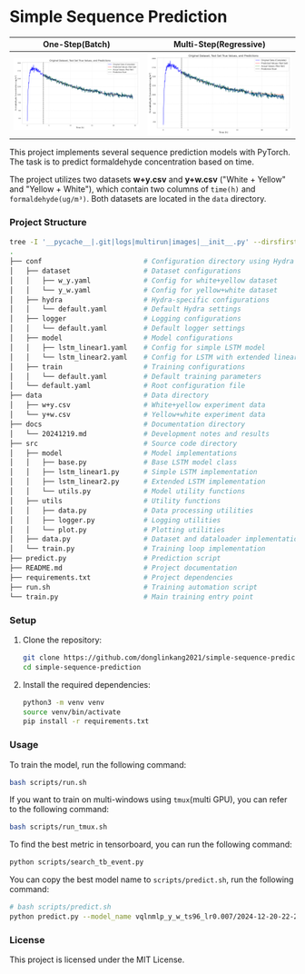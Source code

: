 # Simple Sequence Prediction

| One-Step(Batch) | Multi-Step(Regressive) |
|:---------------:|:-----------------------:|
| ![alt](lstm_predict_batch_y_w.png) | ![alt](lstm_predict_regressive_y_w.png) |

This project implements several sequence prediction models with PyTorch. The task is to predict formaldehyde concentration based on time.

The project utilizes two datasets **w+y.csv** and **y+w.csv** ("White + Yellow" and "Yellow + White"), which contain two columns of  `time(h)` and `formaldehyde(ug/m³)`. Both datasets are located in the `data` directory.

### Project Structure

```bash
tree -I '__pycache__|.git|logs|multirun|images|__init__.py' --dirsfirst
.
├── conf                         # Configuration directory using Hydra
│   ├── dataset                  # Dataset configurations
│   │   ├── w_y.yaml             # Config for white+yellow dataset
│   │   └── y_w.yaml             # Config for yellow+white dataset
│   ├── hydra                    # Hydra-specific configurations
│   │   └── default.yaml         # Default Hydra settings
│   ├── logger                   # Logging configurations
│   │   └── default.yaml         # Default logger settings
│   ├── model                    # Model configurations
│   │   ├── lstm_linear1.yaml    # Config for simple LSTM model
│   │   └── lstm_linear2.yaml    # Config for LSTM with extended linear layers
│   ├── train                    # Training configurations
│   │   └── default.yaml         # Default training parameters
│   └── default.yaml             # Root configuration file
├── data                         # Data directory
│   ├── w+y.csv                  # White+yellow experiment data
│   └── y+w.csv                  # Yellow+white experiment data
├── docs                         # Documentation directory
│   └── 20241219.md              # Development notes and results
├── src                          # Source code directory
│   ├── model                    # Model implementations
│   │   ├── base.py              # Base LSTM model class
│   │   ├── lstm_linear1.py      # Simple LSTM implementation
│   │   ├── lstm_linear2.py      # Extended LSTM implementation
│   │   └── utils.py             # Model utility functions
│   ├── utils                    # Utility functions
│   │   ├── data.py              # Data processing utilities
│   │   ├── logger.py            # Logging utilities
│   │   └── plot.py              # Plotting utilities
│   ├── data.py                  # Dataset and dataloader implementations
│   └── train.py                 # Training loop implementation
├── predict.py                   # Prediction script
├── README.md                    # Project documentation
├── requirements.txt             # Project dependencies
├── run.sh                       # Training automation script
└── train.py                     # Main training entry point
```

### Setup

1. Clone the repository:
   
   ```bash
   git clone https://github.com/donglinkang2021/simple-sequence-prediction.git
   cd simple-sequence-prediction
   ```

2. Install the required dependencies:
   
   ```bash
   python3 -m venv venv
   source venv/bin/activate
   pip install -r requirements.txt
   ```

### Usage

To train the model, run the following command:

```bash
bash scripts/run.sh
```

If you want to train on multi-windows using `tmux`(multi GPU), you can refer to the following command:

```bash
bash scripts/run_tmux.sh
```

To find the best metric in tensorboard, you can run the following command:

```bash
python scripts/search_tb_event.py
```

You can copy the best model name to `scripts/predict.sh`, run the following command:

```bash
# bash scripts/predict.sh
python predict.py --model_name vqlnmlp_y_w_ts96_lr0.007/2024-12-20-22-23-13
```

### License

This project is licensed under the MIT License.
